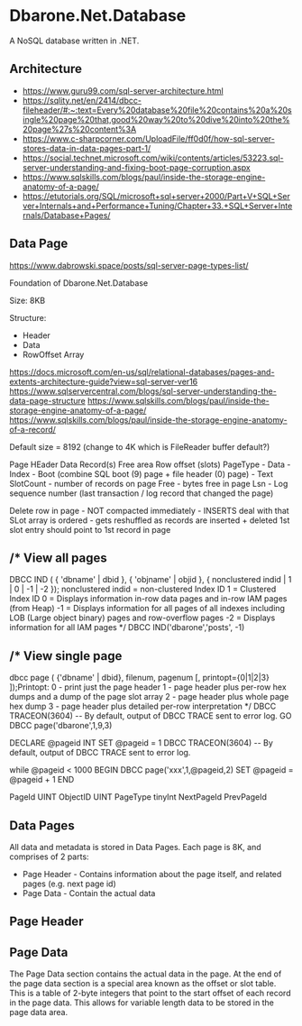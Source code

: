 # Dbarone.Net.Database
A NoSQL database written in .NET.

## Architecture

- https://www.guru99.com/sql-server-architecture.html
- https://sqlity.net/en/2414/dbcc-fileheader/#:~:text=Every%20database%20file%20contains%20a%20single%20page%20that,good%20way%20to%20dive%20into%20the%20page%27s%20content%3A
- https://www.c-sharpcorner.com/UploadFile/ff0d0f/how-sql-server-stores-data-in-data-pages-part-1/
- https://social.technet.microsoft.com/wiki/contents/articles/53223.sql-server-understanding-and-fixing-boot-page-corruption.aspx
- https://www.sqlskills.com/blogs/paul/inside-the-storage-engine-anatomy-of-a-page/
- https://etutorials.org/SQL/microsoft+sql+server+2000/Part+V+SQL+Server+Internals+and+Performance+Tuning/Chapter+33.+SQL+Server+Internals/Database+Pages/

## Data Page

https://www.dabrowski.space/posts/sql-server-page-types-list/

Foundation of Dbarone.Net.Database

Size: 8KB

Structure:
- Header
- Data
- RowOffset Array


https://docs.microsoft.com/en-us/sql/relational-databases/pages-and-extents-architecture-guide?view=sql-server-ver16
https://www.sqlservercentral.com/blogs/sql-server-understanding-the-data-page-structure
https://www.sqlskills.com/blogs/paul/inside-the-storage-engine-anatomy-of-a-page/
https://www.sqlskills.com/blogs/paul/inside-the-storage-engine-anatomy-of-a-record/

Default size = 8192 (change to 4K which is FileReader buffer default?)

Page HEader
Data Record(s)
Free area
Row offset (slots)
PageType
    - Data
    - Index
    - Boot (combine SQL boot (9) page + file header (0) page)
    - Text
SlotCount - number of records on page
Free - bytes free in page
Lsn - Log sequence number (last transaction / log record that changed the page)


Delete row in page - NOT compacted immediately - INSERTS deal with that
SLot array is ordered - gets reshuffled as records are inserted + deleted
1st slot entry should point to 1st record in page


/*
View all pages
--------------
DBCC IND ( { 'dbname' | dbid }, { 'objname' | objid }, { nonclustered indid | 1 | 0 | -1 | -2 });
nonclustered indid = non-clustered Index ID
1 = Clustered Index ID
0 = Displays information in-row data pages and in-row IAM pages (from Heap)
-1 = Displays information for all pages of all indexes including LOB (Large object binary) pages and row-overflow pages
-2 = Displays information for all IAM pages
*/
DBCC IND('dbarone','posts', -1)

/*
View single page
----------------
dbcc page ( {'dbname' | dbid}, filenum, pagenum [, printopt={0|1|2|3} ]);Printopt:
0 - print just the page header
1 - page header plus per-row hex dumps and a dump of the page slot array 
2 - page header plus whole page hex dump
3 - page header plus detailed per-row interpretation
*/
DBCC TRACEON(3604)	-- By default, output of DBCC TRACE sent to error log. 
GO
DBCC page('dbarone',1,9,3)



DECLARE @pageid INT
SET @pageid = 1
DBCC TRACEON(3604)	-- By default, output of DBCC TRACE sent to error log. 

while @pageid < 1000
BEGIN
	DBCC page('xxx',1,@pageid,2)
	SET @pageid = @pageid + 1
END




PageId UINT
ObjectID UINT
PageType tinyInt
NextPageId
PrevPageId


Data Pages
----------
All data and metadata is stored in Data Pages. Each page is 8K, and comprises of 2 parts:
- Page Header - Contains information about the page itself, and related pages (e.g. next page id)
- Page Data - Contain the actual data

Page Header
-----------

Page Data
---------
The Page Data section contains the actual data in the page. At the end of the page data section is a special area known as the offset or slot table. This is a table of 2-byte integers that point to the start offset of each record in the page data. This allows for variable length data to be stored in the page data area.
